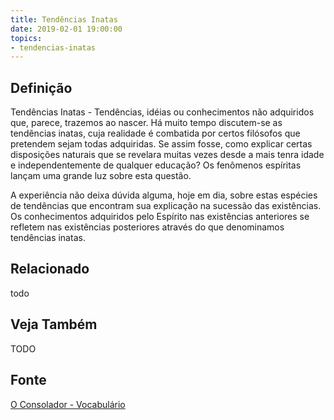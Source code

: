 ```yaml
---
title: Tendências Inatas
date: 2019-02-01 19:00:00
topics:
- tendencias-inatas
---
```


## Definição
Tendências Inatas - Tendências, idéias ou conhecimentos não adquiridos que,
parece, trazemos ao nascer. Há muito tempo discutem-se as tendências inatas,
cuja realidade é combatida por certos filósofos que pretendem sejam todas
adquiridas. Se assim fosse, como explicar certas disposições naturais que se
revelara muitas vezes desde a mais tenra idade e independentemente de qualquer
educação? Os fenômenos espíritas lançam uma grande luz sobre esta questão.

A experiência não deixa dúvida alguma, hoje em dia, sobre estas espécies de
tendências que encontram sua explicação na sucessão das existências. Os
conhecimentos adquiridos pelo Espírito nas existências anteriores se refletem
nas existências posteriores através do que denominamos tendências inatas. 

## Relacionado
todo

## Veja Também
TODO

## Fonte
[O Consolador - Vocabulário](http://www.oconsolador.com.br/linkfixo/vocabulario/principal.html)
